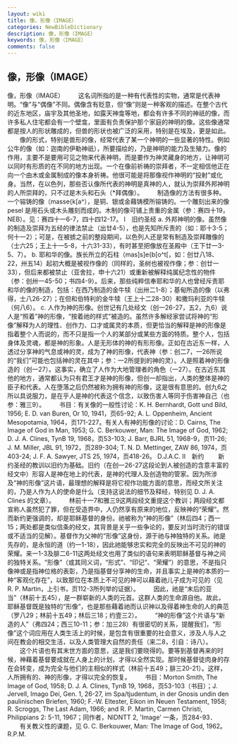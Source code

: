 ```yaml
---
layout: wiki
title: 像，形像（IMAGE）
categories: NewBibleDictionary
description: 像，形像（IMAGE）
keywords: 像，形像（IMAGE）
comments: false
---
```


## 像，形像（IMAGE）



像，形像（IMAGE）
　　这名词所指的是一种有代表性的实物，通常是代表神明。“像”与“偶像”不同。偶像含有贬意，但“像”则是一种客观的描述。在整个古代的近东地区，庙宇及其他圣地，如露天神龛等地，都会有许多不同的神祇的像，而许多私人住宅都会有一个壁龛，里面有负责保护那个家庭的神明的像。这些像通常都是按人的形状雕成的，但兽的形状也被广泛的采用，特别是在埃及，更是如此。
　　像的形式，特别是兽形的像，经常代表了某一个神明的一些显著的特性。例如公牛的像（如：迦南的伊勒神祇），所要描绘的，乃是神明的能力及生殖力。像的作用，主要不是要用可见之物来代表神明，而是要作为神灵藏身的地方，让神明可以同时有形质的在不同的地方出现。一个在像前祈祷的崇拜者，不一定相信他正在向一个由木或金属制成的像本身祈祷。他很可能是将那像视作神明的“投射”或化身。当然，在以色列，那些否认像所代表的神明是真神的人，就认为崇拜外邦神明的人所崇拜的，只不过是木头和石头（*拜偶像）。
　　制造像的方法有很多种。一个镕铸的像（masse{k[a^），是铜、银或金藉铸模所镕铸的。一个雕刻出来的像 pesel 是用石头或木头雕刻而成的。木制的像可铺上贵重的金属（参：赛四十19，NEB）。见：赛四十一6-7，四十四12-17。
Ⅰ　旧约圣经
a. 外邦神明的像。虽然像的制造及崇拜为五经的律法禁止（出廿4-5），也是先知所斥责的（如：耶十3-5；何十一2）；可是，在被掳之前的整段期间，以色列人还是常有制造及崇拜雕像的（士六25；王上十一5-8，十六31-33），有时甚至把像放在圣殿中（王下廿一3-5、7）。
b. 耶和华的像。族长所立的石柱（mas]s]e{b[o^t[，如：创廿八18、22，卅五14）起初大概是被视作像的（同样的，圣树也被视作像；参：创廿一33），但后来都被禁止（亚舍拉，申十六21）或重新被解释纯属纪念性的物件（参：创卅一45-50；书四4-9）。后来，那些纯粹信奉耶和华的人也曾经斥责耶和华的像的制造，包括：在西乃制造的金牛犊（出卅二1-8）；基甸所造的像（以弗得，士八26-27）；在但和伯特利的金牛犊（王上十二28-30）和撒玛利亚的牛犊（何八6）。
c. 人作为神的形像。创世记有几处经文（创一26-27，五2，九6）说人是“照着”神的形像，“按着祂的样式”被造的。虽然许多解经家尝试将神的“形像”解释为人的理性、创作力、口才或属灵的本质，但更恰当的解释是神的形像是指着整个人而说的，而不只是指一个人的某部分或某些方面的特质。整个人，包括身体及灵魂，都是神的形象。人是无形体的神的有形形像。正如在古近东一样，人透过分享神的气息或神的灵，成为了神的形像，代表神（参：创二7，一26所说的“我们”可能也包括神的灵在其中；参：一2所提到的神的灵）。人是照着神的形像造的（创一27）。这事实，确立了人作为大地管理者的角色（一27）。在古近东其他的地方，通常都认为只有君王才是神的形像，但创一却指出，人类的整体是神的臣子和代表。人在堕落之后仍然被称为拥有神的形像，这是很有意思的。创九6之所以具说服力，是在乎人是神的代表这个信念，以致伤害人等同于伤害神自己（也参：雅三9）。
　　书目：有关像的一般性讨论：K. H. Bernhardt, Gott und Bild, 1956; E. D. van Buren, Or 10, 1941，页65-92; A. L. Oppenheim, Ancient Mesopotamia, 1964，页171-227。有关人有神的形像的讨论：D. Cairns, The Image of God in Man, 1953; G. C.
Berkouwer, Man: The Image of God,
1962; D. J. A. Clines, TynB 19, 1968，页53-103; J. Barr, BJRL 51, 1968-9，页11-26; J. M. Miller, JBL 91, 1972，页289-304; T. N. D.
Mettinger, ZAW 86, 1974，页403-24; J. F. A. Sawyer, JTS 25, 1974，页418-26。
D.J.A.C.
Ⅱ　新约
　　新约圣经的教训以旧约为基础。旧约（在创一26-27这段论到人被创造的含意丰富的经文中）形容人是神在地上的代表，是神的代理人及创造物的管家。因为所涉及“神的形像”这片语，最理想的解释是将它视作功能方面的意思，而经文所关注的，乃是人作为人的使命是什么（支持这说法的细节及释经，特别见 D. J. A. Clines 的文章）。
　　林前十一7和雅三9这两段经文重提这个教训；两段经文都宣称人虽然犯了罪，但在受造界中，人仍然享有原来的地位，反映神的“荣耀”。然而新约更强调的，却是耶稣基督的身份。祂被称为“神的形像”（林后四4；西一15；两处都是类似信条的经文，其背景是关乎一些争论的，要反对当时流行的错误或不适当的见解）。基督作为父神的“形像”这身份，源于祂与神独特的关系。祂是先存的，是永恒的道（约一1-18），因此祂能够忠实和完全的反映出不可见的神的荣耀。来一1-3及腓二6-11这两处经文也用了类似的语句来表明耶稣基督与神之间的独特关系。“形像”（或其同义词，“形式”、“印记”、“荣耀”）的意思，不是指只像神或是指神位格的表彰，乃是指基督分享神的生命，并且事实上是神的本质的一种“客观化存在”，以致那位在本质上不可见的神可以藉着祂儿子成为可见的（见 R. P. Martin，上引书，页112-3所列举的证据）。
　　因此，祂是“末后的亚当”（林前十五45），是一群崭新的人类的元首。这群人类的生命源自他。故此，耶稣基督既是独特的“形像”，也是那些藉着祂而认识神以及得着神生命的人的典范（罗八29；林前十五49；林后三18；约壹三2）。
　　“神的形像”这个片语与“新造的人”（弗四24；西三10-11；参：加三28）有很密切的关系，提醒我们，“形像”这个词应用在人类生活上的时候，是包含有很重要的社会意义，涉及人与人之间在教会的相交生活，以及人类管理大自然的责任（来二8，引自：诗八）。
　　这个片语也有其末世方面的意思，这是我们要晓得的。要等到基督再来的时候，神藉着基督要成就在人身上的计划，才得以全然实现。那时候基督徒肉身的存在会转变，成为完全与他们的主相似的样式（林前十五49；腓三20-21）。这样，人所拥有的、神的形像，才得以完全的恢复。
　　书目：Morton Smith, The Image of God, 1958; D. J. A. Clines,
TynB 19, 1968，页53-103（书目）；J. Jervell, Imago Dei, Gen. 1, 26-27, im Spa/tjudentum, in der Gnosis undin den
paulinischen Briefen, 1960; F.-W. Eltester, Eikon
im Neuen Testament, 1958; R. Scroggs, The
Last Adam, 1966; and R. P. Martin, Carmen
Christi, Philippians 2: 5-11, 1967；同作者，NIDNTT 2, 'Image' 一条，页284-93．
　　有关教义性的课题，见 G. C. Berkouwer, Man: The Image of God, 1962。
R.P.M.




